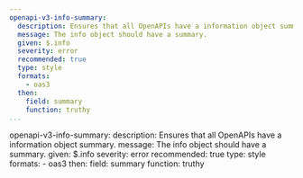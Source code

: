 ```yaml
---
openapi-v3-info-summary:
  description: Ensures that all OpenAPIs have a information object summary.
  message: The info object should have a summary.
  given: $.info
  severity: error
  recommended: true
  type: style
  formats:
    - oas3
  then:
    field: summary
    function: truthy
...
```

openapi-v3-info-summary:
  description: Ensures that all OpenAPIs have a information object summary.
  message: The info object should have a summary.
  given: $.info
  severity: error
  recommended: true
  type: style
  formats:
    - oas3
  then:
    field: summary
    function: truthy
